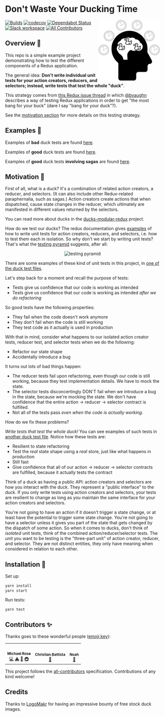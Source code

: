 # Don't Waste Your Ducking Time

<span><img align="right" src="logo.png" alt="Logo"></span>

[![Builds](https://img.shields.io/circleci/project/github/tophat/dont-waste-your-ducking-time/master.svg)](https://circleci.com/gh/tophat/dont-waste-your-ducking-time)
[![codecov](https://codecov.io/gh/tophat/dont-waste-your-ducking-time/branch/master/graph/badge.svg)](https://codecov.io/gh/tophat/dont-waste-your-ducking-time)
[![Dependabot Status](https://api.dependabot.com/badges/status?host=github&repo=tophat/dont-waste-your-ducking-time)](https://dependabot.com)
[![Slack workspace](https://slackinvite.dev.tophat.com/badge.svg)](https://opensource.tophat.com/slack)
[![All Contributors](https://img.shields.io/badge/all_contributors-2-orange.svg?style=flat-square)](#contributors-)

## Overview 📃

This repo is a simple example project demonstrating how to test the different
components of a Redux application.

The general idea: **Don't write individual unit tests for your action creators,
reducers, and selectors; instead, write tests that test the whole "duck"**.

This strategy comes from [this Redux issue
thread](https://github.com/reduxjs/redux/issues/1171) in which
[@bvaughn](https://github.com/bvaughn) describes a way of testing Redux
applications in order to get "the most bang for your buck" (dare I say "bang
for your duck"?).

See the [motivation section](#motivation-) for more details on this testing strategy.

## Examples 🐓

Examples of **bad** duck tests are found [here](./src/bad.test.js).

Examples of **good** duck tests are found [here](./src/good.test.js).

Examples of **good** duck tests **involving sagas** are found
[here](./src/good.saga.test.js).

## Motivation 💪

First of all, what is a duck? It's a combination of related action creators, a
reducer, and selectors. (It can also include other Redux-related paraphernalia,
such as sagas.) Action creators create actions that when dispatched, cause
state changes in the reducer, which ultimately are manifested in different
values returned by the selectors.

You can read more about ducks in the
[ducks-modular-redux](https://github.com/erikras/ducks-modular-redux) project.

How do we test our ducks? The redux documentation gives
[examples](https://redux.js.org/recipes/writing-tests#action-creators) of how
to write unit tests for action creators, reducers, and selectors, i.e. how to
test them each in isolation. So why don't we start by writing unit tests?
That's what the [testing
pyramid](https://martinfowler.com/articles/practical-test-pyramid.html)
suggests, after all:

<p align="center">
  <img src="https://martinfowler.com/articles/practical-test-pyramid/testPyramid.png" alt="testing pyramid">
</p>

There are some examples of these kind of unit tests in this project, in [one of
the duck test files](./src/bad.test.js).

Let's step back for a moment and recall the purpose of tests:

- Tests give us confidence that our code is working as intended
- Tests give us confidence that our code is working as intended _after we do refactoring_

So good tests have the following properties:

- They fail when the code doesn't work anymore
- They don't fail when the code is still working
- They test code as it actually is used in production

With that in mind, consider what happens to our isolated action creator tests,
reducer test, and selector tests when we do the following:

- Refactor our state shape
- Accidentally introduce a bug

It turns out lots of bad things happen:

- The reducer tests fail upon refactoring, even though our code is still working, because they test implementation details. We have to mock the state.
- The selector tests disconcertingly DON'T fail when we introduce a bug in the state, because we're mocking the state. We don't have confidence that the entire action -> reducer -> selector contract is fulfilled.
- Not all of the tests pass _even when the code is actually working_.

How do we fix these problems?

_Write tests that test the whole duck!_ You can see examples of such tests in
[another duck test file](./src/good.test.js). Notice how these tests are:

- Resilient to state refactoring
- Test the _real_ state shape using a _real_ store, just like what happens in production
- Still fast
- Give confidence that all of our action -> reducer -> selector contracts are fulfilled, because it actually tests the contract

Think of a duck as having a public API: action creators and selectors are how
you interact with the duck. They represent a "public interface" to the duck. If
you only write tests using action creators and selectors, your tests are
resilient to change as long as you maintain the same interface for your action
creators and selectors.

You're not going to have an action if it doesn't trigger a state change, or at
least have the potential to trigger some state change. You're not going to have
a selector unless it gives you part of the state that gets changed by the
dispatch of some action. So when it comes to ducks, don't think of _isolated_
unit tests, think of the combined action/reducer/selector tests. The _unit_ you
want to be testing is the "three-part unit" of action creator, reducer, and
selector. They are not distinct entities, they only have meaning when
considered in relation to each other.

## Installation 🔨

Set up:

```
yarn install
yarn start
```

Run tests:

```
yarn test
```

## Contributors ✨

Thanks goes to these wonderful people ([emoji key](https://allcontributors.org/docs/en/emoji-key)):

<!-- ALL-CONTRIBUTORS-LIST:START - Do not remove or modify this section -->
<!-- prettier-ignore-start -->
<!-- markdownlint-disable -->
<table>
  <tr>
    <td align="center"><a href="http://msrose.github.io"><img src="https://avatars3.githubusercontent.com/u/3495264?v=4" width="100px;" alt=""/><br /><sub><b>Michael Rose</b></sub></a><br /><a href="https://github.com/tophat/dont-waste-your-ducking-time/commits?author=msrose" title="Code">💻</a> <a href="https://github.com/tophat/dont-waste-your-ducking-time/commits?author=msrose" title="Tests">⚠️</a> <a href="https://github.com/tophat/dont-waste-your-ducking-time/commits?author=msrose" title="Documentation">📖</a> <a href="#infra-msrose" title="Infrastructure (Hosting, Build-Tools, etc)">🚇</a></td>
    <td align="center"><a href="http://christianbattista.com"><img src="https://avatars0.githubusercontent.com/u/241211?v=4" width="100px;" alt=""/><br /><sub><b>Christian Battista</b></sub></a><br /><a href="https://github.com/tophat/dont-waste-your-ducking-time/commits?author=cbattista" title="Documentation">📖</a></td>
    <td align="center"><a href="https://noahnu.com"><img src="https://avatars0.githubusercontent.com/u/1297096?v=4" width="100px;" alt=""/><br /><sub><b>Noah</b></sub></a><br /><a href="https://github.com/tophat/dont-waste-your-ducking-time/commits?author=noahnu" title="Documentation">📖</a></td>
  </tr>
</table>

<!-- markdownlint-enable -->
<!-- prettier-ignore-end -->
<!-- ALL-CONTRIBUTORS-LIST:END -->

This project follows the [all-contributors](https://github.com/all-contributors/all-contributors) specification. Contributions of any kind welcome!

## Credits

Thanks to [LogoMakr](https://logomakr.com/) for having an impressive bounty of free stock duck images.
